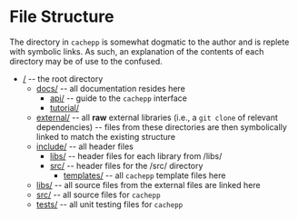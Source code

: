 File Structure
====

The directory in `cachepp` is somewhat dogmatic to the author and is replete with symbolic links. As such, an explanation of the contents of each directory may be of use 
to the confused.

* [/](../) -- the root directory
	* [docs/](../docs/) -- all documentation resides here
		* [api/](../docs/api/) -- guide to the `cachepp` interface
		* [tutorial/](../docs/tutorial/)
	* [external/](../external/) -- all **raw** external libraries (i.e., a `git clone` of relevant dependencies) -- files from these directories are then 
		symbolically linked to match the existing structure
	* [include/](../include/) -- all header files
		* [libs/](../include/libs/) -- header files for each library from /libs/
		* [src/](../include/src/) -- header files for the /src/ directory
			* [templates/](../include/src/templates/) -- all `cachepp` template files here
	* [libs/](../libs/) -- all source files from the external files are linked here
	* [src/](../src/) -- all source files for `cachepp`
	* [tests/](../tests/) -- all unit testing files for `cachepp`
